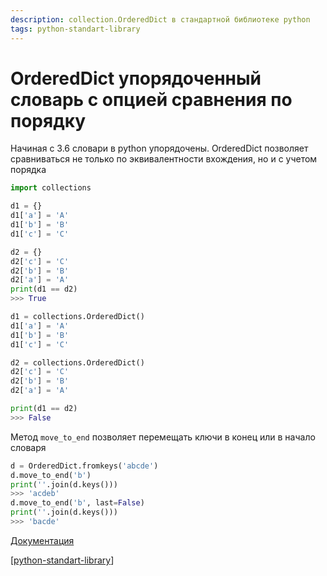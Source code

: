 ```yaml
---
description: collection.OrderedDict в стандартной библиотеке python
tags: python-standart-library
---
```

# OrderedDict упорядоченный словарь с опцией сравнения по порядку

Начиная с 3.6 словари в python упорядочены. OrderedDict позволяет сравниваться не только по эквивалентности вхождения, но и с учетом порядка

```python
import collections

d1 = {}
d1['a'] = 'A'
d1['b'] = 'B'
d1['c'] = 'C'

d2 = {}
d2['c'] = 'C'
d2['b'] = 'B'
d2['a'] = 'A'
print(d1 == d2)
>>> True

d1 = collections.OrderedDict()
d1['a'] = 'A'
d1['b'] = 'B'
d1['c'] = 'C'

d2 = collections.OrderedDict()
d2['c'] = 'C'
d2['b'] = 'B'
d2['a'] = 'A'

print(d1 == d2)
>>> False
```

Метод `move_to_end` позволяет перемещать ключи в конец или в начало словаря

```python
d = OrderedDict.fromkeys('abcde')
d.move_to_end('b')
print(''.join(d.keys()))
>>> 'acdeb'
d.move_to_end('b', last=False)
print(''.join(d.keys()))
>>> 'bacde'
```

[Документация](https://docs.python.org/3/library/collections.html#ordereddict-objects)

[[python-standart-library]]

[//begin]: # "Autogenerated link references for markdown compatibility"
[python-standart-library]: ../lists/python-standart-library "Стандартная библиотека python - список заметок"
[//end]: # "Autogenerated link references"
